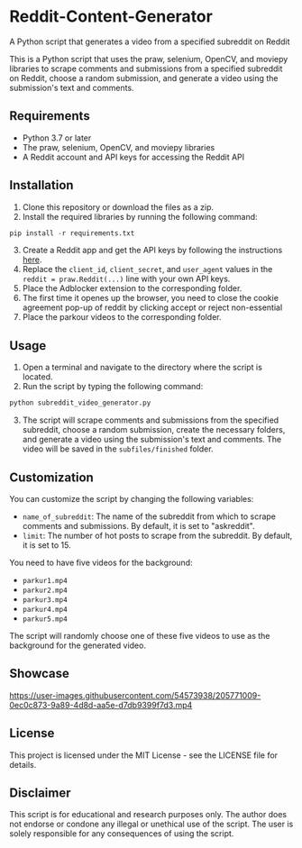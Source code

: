 # Reddit-Content-Generator
A Python script that generates a video from a specified subreddit on Reddit 

This is a Python script that uses the praw, selenium, OpenCV, and moviepy libraries to scrape comments and submissions from a specified subreddit on Reddit, choose a random submission, and generate a video using the submission's text and comments.

## Requirements

- Python 3.7 or later
- The praw, selenium, OpenCV, and moviepy libraries
- A Reddit account and API keys for accessing the Reddit API

## Installation

1. Clone this repository or download the files as a zip.
2. Install the required libraries by running the following command:

```python
pip install -r requirements.txt
```
3. Create a Reddit app and get the API keys by following the instructions [here](https://github.com/reddit-archive/reddit/wiki/OAuth2-Quick-Start-Example#first-steps).
4. Replace the `client_id`, `client_secret`, and `user_agent` values in the `reddit = praw.Reddit(...)` line with your own API keys.
5. Place the Adblocker extension to the corresponding folder.
6. The first time it openes up the browser, you need to close the cookie agreement pop-up of reddit by clicking accept or reject non-essential
7. Place the parkour videos to the corresponding folder.

## Usage
1. Open a terminal and navigate to the directory where the script is located.
2. Run the script by typing the following command:

```python
python subreddit_video_generator.py
```

3. The script will scrape comments and submissions from the specified subreddit, choose a random submission, create the necessary folders, and generate a video using the submission's text and comments. The video will be saved in the `subfiles/finished` folder.

## Customization
You can customize the script by changing the following variables:

- `name_of_subreddit`: The name of the subreddit from which to scrape comments and submissions. By default, it is set to "askreddit".
- `limit`: The number of hot posts to scrape from the subreddit. By default, it is set to 15.

You need to have five videos for the background:

- `parkur1.mp4`
- `parkur2.mp4`
- `parkur3.mp4`
- `parkur4.mp4`
- `parkur5.mp4`

The script will randomly choose one of these five videos to use as the background for the generated video.

## Showcase


https://user-images.githubusercontent.com/54573938/205771009-0ec0c873-9a89-4d8d-aa5e-d7db9399f7d3.mp4



## License
This project is licensed under the MIT License - see the LICENSE file for details.

## Disclaimer
This script is for educational and research purposes only. The author does not endorse or condone any illegal or unethical use of the script. The user is solely responsible for any consequences of using the script.
